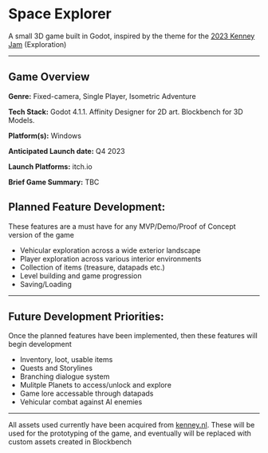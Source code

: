 # Space Explorer

A small 3D game built in Godot, inspired by the theme for the [2023 Kenney Jam](https://itch.io/jam/kenney-jam-2023) (Exploration)

---

## Game Overview

<b>Genre:</b> Fixed-camera, Single Player, Isometric Adventure

<b>Tech Stack:</b> Godot 4.1.1. Affinity Designer for 2D art. Blockbench for 3D Models.

<b>Platform(s):</b> Windows

<b>Anticipated Launch date:</b> Q4 2023

<b>Launch Platforms:</b> itch.io

<b>Brief Game Summary:</b> TBC<!-- This project is a 3D Action RPG. The game is set in a fantasy realm during an era when brave Vikings travelled across the Sea from their homeland to find fame and fortune in foreign lands. As our young, brash hero, you must venture across the realm; battling the Queen’s soldiers and wild monsters, finding ancient and powerful weapons, helping various NPCs, and of obviously seeking even bigger and badder enemies/monsters to defeat. Of course, it is the ambition of every viking to demonstrate their strength and battle prowess by finding and slaying the infamous ‘King of Monsters’. -->

## Planned Feature Development:

These features are a must have for any MVP/Demo/Proof of Concept version of the game

- Vehicular exploration across a wide exterior landscape
- Player exploration across various interior environments
- Collection of items (treasure, datapads etc.)
- Level building and game progression
- Saving/Loading

---

## Future Development Priorities:

Once the planned features have been implemented, then these features will begin development

- Inventory, loot, usable items
- Quests and Storylines
- Branching dialogue system
- Mulitple Planets to access/unlock and explore
- Game lore accessable through datapads
- Vehicular combat against AI enemies

<!--
---
## Controls

- LMB - Interact/Attack
- RMB - Move
- Esc - Pause
- Tab - Inventory
--->

---

All assets used currently have been acquired from [kenney.nl](https://kenney.nl/). These will be used for the prototyping of the game, and eventually will be replaced with custom assets created in Blockbench
